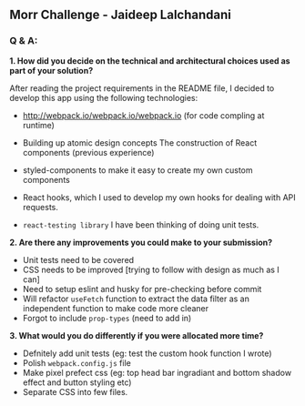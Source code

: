 ## Morr Challenge - Jaideep Lalchandani



### Q & A:
<b>1. How did you decide on the technical and architectural choices used as part of your solution?</b>

After reading the project requirements in the README file, I decided to develop this app using the following technologies:

- http://webpack.io/webpack.io/webpack.io (for code compling at runtime)

- Building up atomic design concepts
The construction of React components (previous experience)
- styled-components to make it easy to create my own custom components
- React hooks, which I used to develop my own hooks for dealing with API requests. 
- `react-testing library` I have been thinking of doing unit tests.

<b>2. Are there any improvements you could make to your submission?</b>
  - Unit tests need to be covered
  - CSS needs to be improved [trying to follow with design as much as I can]
  - Need to setup eslint and husky for pre-checking before commit
  - Will refactor `useFetch` function to extract the data filter as an independent function to make code more cleaner
  - Forgot to include `prop-types` (need to add in)

<b>3. What would you do differently if you were allocated more time?</b>
  - Defnitely add unit tests (eg: test the custom hook function I wrote)
  - Polish `webpack.config.js` file
  - Make pixel prefect css (eg: top head bar ingradiant and bottom shadow effect and button styling etc)
  - Separate CSS into few files.